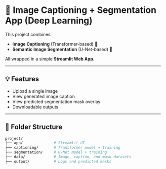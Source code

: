 # 🧠 Image Captioning + Segmentation App (Deep Learning)

This project combines:
- **Image Captioning** (Transformer-based) 📸
- **Semantic Image Segmentation** (U-Net-based) 🧩

All wrapped in a simple **Streamlit Web App**.

---

## 💡 Features

- Upload a single image
- View generated image caption
- View predicted segmentation mask overlay
- Downloadable outputs

---

## 📁 Folder Structure

```bash
project/
├── app/              # Streamlit UI
├── captioning/       # Transformer model + training
├── segmentation/     # U-Net model + training
├── data/             # Image, caption, and mask datasets
├── output/           # Logs and predicted masks
